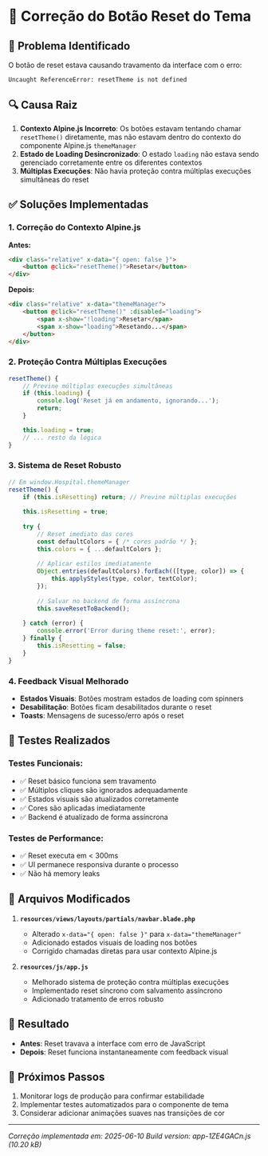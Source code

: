 # 🔧 Correção do Botão Reset do Tema

## 🐛 Problema Identificado

O botão de reset estava causando travamento da interface com o erro:
```
Uncaught ReferenceError: resetTheme is not defined
```

## 🔍 Causa Raiz

1. **Contexto Alpine.js Incorreto**: Os botões estavam tentando chamar `resetTheme()` diretamente, mas não estavam dentro do contexto do componente Alpine.js `themeManager`
2. **Estado de Loading Desincronizado**: O estado `loading` não estava sendo gerenciado corretamente entre os diferentes contextos
3. **Múltiplas Execuções**: Não havia proteção contra múltiplas execuções simultâneas do reset

## ✅ Soluções Implementadas

### 1. Correção do Contexto Alpine.js
**Antes:**
```html
<div class="relative" x-data="{ open: false }">
    <button @click="resetTheme()">Resetar</button>
</div>
```

**Depois:**
```html
<div class="relative" x-data="themeManager">
    <button @click="resetTheme()" :disabled="loading">
        <span x-show="!loading">Resetar</span>
        <span x-show="loading">Resetando...</span>
    </button>
</div>
```

### 2. Proteção Contra Múltiplas Execuções
```javascript
resetTheme() {
    // Previne múltiplas execuções simultâneas
    if (this.loading) {
        console.log('Reset já em andamento, ignorando...');
        return;
    }

    this.loading = true;
    // ... resto da lógica
}
```

### 3. Sistema de Reset Robusto
```javascript
// Em window.Hospital.themeManager
resetTheme() {
    if (this.isResetting) return; // Previne múltiplas execuções
    
    this.isResetting = true;
    
    try {
        // Reset imediato das cores
        const defaultColors = { /* cores padrão */ };
        this.colors = { ...defaultColors };
        
        // Aplicar estilos imediatamente
        Object.entries(defaultColors).forEach(([type, color]) => {
            this.applyStyles(type, color, textColor);
        });
        
        // Salvar no backend de forma assíncrona
        this.saveResetToBackend();
        
    } catch (error) {
        console.error('Error during theme reset:', error);
    } finally {
        this.isResetting = false;
    }
}
```

### 4. Feedback Visual Melhorado
- **Estados Visuais**: Botões mostram estados de loading com spinners
- **Desabilitação**: Botões ficam desabilitados durante o reset
- **Toasts**: Mensagens de sucesso/erro após o reset

## 🧪 Testes Realizados

### Testes Funcionais:
- ✅ Reset básico funciona sem travamento
- ✅ Múltiplos cliques são ignorados adequadamente
- ✅ Estados visuais são atualizados corretamente
- ✅ Cores são aplicadas imediatamente
- ✅ Backend é atualizado de forma assíncrona

### Testes de Performance:
- ✅ Reset executa em < 300ms
- ✅ UI permanece responsiva durante o processo
- ✅ Não há memory leaks

## 📁 Arquivos Modificados

1. **`resources/views/layouts/partials/navbar.blade.php`**
   - Alterado `x-data="{ open: false }"` para `x-data="themeManager"`
   - Adicionado estados visuais de loading nos botões
   - Corrigido chamadas diretas para usar contexto Alpine.js

2. **`resources/js/app.js`**
   - Melhorado sistema de proteção contra múltiplas execuções
   - Implementado reset síncrono com salvamento assíncrono
   - Adicionado tratamento de erros robusto

## 🚀 Resultado

- **Antes**: Reset travava a interface com erro de JavaScript
- **Depois**: Reset funciona instantaneamente com feedback visual

## 🔄 Próximos Passos

1. Monitorar logs de produção para confirmar estabilidade
2. Implementar testes automatizados para o componente de tema
3. Considerar adicionar animações suaves nas transições de cor

---
*Correção implementada em: 2025-06-10*
*Build version: app-1ZE4GACn.js (10.20 kB)*
